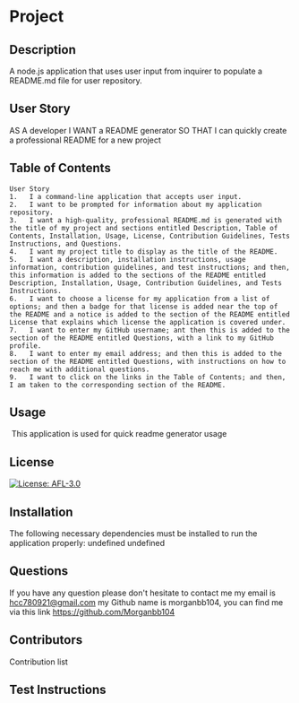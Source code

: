 # Project

## Description
 A node.js application that uses user input from inquirer to populate a README.md file for user repository.

## User Story

AS A developer
I WANT a README generator
SO THAT I can quickly create a professional README for a new project


  
## Table of Contents

    User Story
    1.   I a command-line application that accepts user input.
    2.   I want to be prompted for information about my application repository.
    3.   I want a high-quality, professional README.md is generated with the title of my project and sections entitled Description, Table of Contents, Installation, Usage, License, Contribution Guidelines, Tests Instructions, and Questions.
    4.   I want my project title to display as the title of the README.
    5.   I want a description, installation instructions, usage information, contribution guidelines, and test instructions; and then, this information is added to the sections of the README entitled Description, Installation, Usage, Contribution Guidelines, and Tests Instructions.
    6.   I want to choose a license for my application from a list of options; and then a badge for that license is added near the top of the README and a notice is added to the section of the README entitled License that explains which license the application is covered under.  
    7.   I want to enter my GitHub username; ant then this is added to the section of the README entitled Questions, with a link to my GitHub profile.
    8.   I want to enter my email address; and then this is added to the section of the README entitled Questions, with instructions on how to reach me with additional questions.
    9.   I want to click on the links in the Table of Contents; and then, I am taken to the corresponding section of the README.
 
## Usage
   
​   This application is used for quick readme generator usage

## License
   [![License: AFL-3.0](https://img.shields.io/badge/License-AFL--3.0-lightgrey.svg)](https://opensource.org/licenses/AFL-3.0)
  
## Installation
   The following necessary dependencies must be installed to run the application properly: undefined
   undefined
## Questions 
   If you have any question please don't hesitate to contact me 
   my email is hcc780921@gmail.com
   my Github name is morganbb104, you can find me via this link https://github.com/Morganbb104

## Contributors
   Contribution list

## Test Instructions
   

